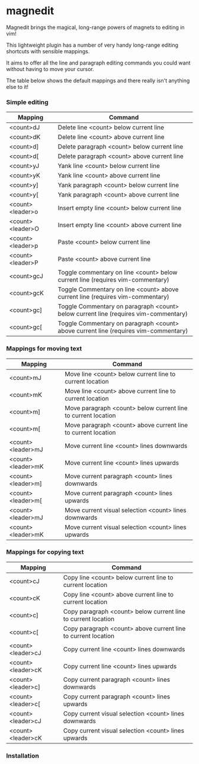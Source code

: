 # magnedit

Magnedit brings the magical, long-range powers of magnets to editing in vim!

This lightweight plugin has a number of very handy long-range editing shortcuts with sensible mappings.

It aims to offer all the line and paragraph editing commands you could want without having to move your cursor.

The table below shows the default mappings and there really isn't anything else to it!

### Simple editing

| Mapping | Command |
| ------- | ------- |
| \<count\>dJ             | Delete line \<count\> below current line |
| \<count\>dK             | Delete line \<count\> above current line |
| \<count\>d]             | Delete paragraph \<count\> below current line |
| \<count\>d[             | Delete paragraph \<count\> above current line |
| \<count\>yJ             | Yank line \<count\> below current line |
| \<count\>yK             | Yank line \<count\> above current line |
| \<count\>y]             | Yank paragraph \<count\> below current line |
| \<count\>y[             | Yank paragraph \<count\> above current line |
| \<count\>\<leader\>o    | Insert empty line \<count\> below current line |
| \<count\>\<leader\>O    | Insert empty line \<count\> above current line |
| \<count\>\<leader\>p    | Paste \<count\> below current line |
| \<count\>\<leader\>P    | Paste \<count\> above current line |
| \<count\>gcJ            | Toggle commentary on line \<count\> below current line (requires vim-commentary) |
| \<count\>gcK            | Toggle Commentary on line \<count\> above current line (requires vim-commentary) |
| \<count\>gc]            | Toggle Commentary on paragraph \<count\> below current line (requires vim-commentary) |
| \<count\>gc[            | Toggle Commentary on paragraph \<count\> above current line (requires vim-commentary) |

### Mappings for moving text

| Mapping | Command |
| ------- | ------- |
| \<count\>mJ             | Move line \<count\> below current line to current location 
| \<count\>mK             | Move line \<count\> above current line to current location  
| \<count\>m]             | Move paragraph \<count\> below current line to current location 
| \<count\>m[             | Move paragraph \<count\> above current line to current location 
| \<count\>\<leader\>mJ   | Move current line \<count\> lines downwards
| \<count\>\<leader\>mK   | Move current line \<count\> lines upwards
| \<count\>\<leader\>m]   | Move current paragraph \<count\> lines downwards
| \<count\>\<leader\>m[   | Move current paragraph \<count\> lines upwards
| \<count\>\<leader\>mJ   | Move current visual selection \<count\> lines downwards
| \<count\>\<leader\>mK   | Move current visual selection \<count\> lines upwards

### Mappings for copying text

| Mapping | Command |
| ------- | ------- |
| \<count\>cJ             | Copy line \<count\> below current line to current location 
| \<count\>cK             | Copy line \<count\> above current line to current location  
| \<count\>c]             | Copy paragraph \<count\> below current line to current location 
| \<count\>c[             | Copy paragraph \<count\> above current line to current location 
| \<count\>\<leader\>cJ   | Copy current line \<count\> lines downwards                      
| \<count\>\<leader\>cK   | Copy current line \<count\> lines upwards
| \<count\>\<leader\>c]   | Copy current paragraph \<count\> lines downwards
| \<count\>\<leader\>c[   | Copy current paragraph \<count\> lines upwards
| \<count\>\<leader\>cJ   | Copy current visual selection \<count\> lines downwards
| \<count\>\<leader\>cK   | Copy current visual selection \<count\> lines upwards

### Installation



